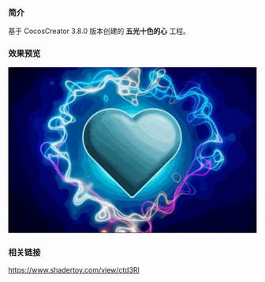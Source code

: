 ### 简介
基于 CocosCreator 3.8.0 版本创建的 **五光十色的心** 工程。

### 效果预览
![image](../../../gif/202307/2023070401.gif)

### 相关链接
https://www.shadertoy.com/view/ctd3Rl